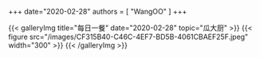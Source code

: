 +++
date="2020-02-28"
authors = [
    "WangOO"
]
+++

{{< galleryImg title="每日一餐" date="2020-02-28" topic="瓜大厨" >}}
    {{< figure src="/images/CF315B40-C46C-4EF7-BD5B-4061CBAEF25F.jpeg" width="300" >}}
{{< /galleryImg >}}